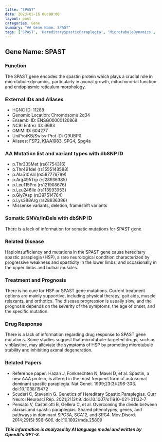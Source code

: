 ```yaml
---
title: "SPAST"
date: 2023-05-16 00:00:00
layout: post
categories: Gene
summary: "## Gene Name: SPAST"
tags: ['SPAST', 'HereditarySpasticParaplegia', 'MicrotubuleDynamics', 'NeurologicalCondition', 'Mutation', 'Treatment', 'Prognosis', 'DrugResponse']
---
```


## Gene Name: SPAST

### Function
The SPAST gene encodes the spastin protein which plays a crucial role in microtubule dynamics, particularly in axonal growth, mitochondrial function and endoplasmic reticulum morphology.

### External IDs and Aliases
- HGNC ID: 11268
- Genomic Location: Chromosome 2q34
- Ensembl ID: ENSG00000120868
- NCBI Entrez ID: 6683
- OMIM ID: 604277
- UniProtKB/Swiss-Prot ID: Q9UBP0
- Aliases: FSP2, KIAA1083, SPG4, Spg4a

### AA Mutation list and variant types with dbSNP ID
- p.Thr335Met (rs61754316)
- p.Thr491del (rs1555148588)
- p.Ala510Val (rs587776789)
- p.Arg495Trp (rs28936385)
- p.Leu115Pro (rs121908676)
- p.Leu246Ile (rs113993953)
- p.Gly7Asp (rs397514764)
- p.Lys388Arg (rs28936386)
- Missense variants, deletion, frameshift variants

### Somatic SNVs/InDels with dbSNP ID
There is a lack of information for somatic mutations for SPAST gene.

### Related Disease
Haploinsufficiency and mutations in the SPAST gene cause hereditary spastic paraplegia (HSP), a rare neurological condition characterized by progressive weakness and spasticity in the lower limbs, and occasionally in the upper limbs and bulbar muscles. 

### Treatment and Prognosis
There is no cure for HSP or SPAST gene mutations. Current treatment options are mainly supportive, including physical therapy, gait aids, muscle relaxants, and orthotics. The disease progression is usually slow, and the prognosis depends on the severity of the symptoms, the age of onset, and the specific mutation.

### Drug Response
There is a lack of information regarding drug response to SPAST gene mutations. Some studies suggest that microtubule-targeted drugs, such as vinblastine, may alleviate the symptoms of HSP by promoting microtubule stability and inhibiting axonal degeneration. 

### Related Papers
- Reference paper: Hazan J, Fonknechten N, Mavel D, et al. Spastin, a new AAA protein, is altered in the most frequent form of autosomal dominant spastic paraplegia. Nat Genet. 1999;23(3):296-303. doi:10.1038/15472
- Scuderi C, Stevanin G. Genetics of Hereditary Spastic Paraplegias. Curr Neurol Neurosci Rep. 2021;21(3):9. doi:10.1007/s11910-021-01132-7 
- Pensato V, Castellotti B, Gellera C, et al. Overcoming the divide between ataxias and spastic paraplegias: Shared phenotypes, genes, and pathways in dominant SPG3A, SCA12, and SPG4. Mov Disord. 2014;29(5):596-606. doi:10.1002/mds.25809

**_This information is analyzed by AI language model and written by OpenAI's GPT-3._**